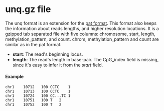# unq.gz file

The unq format is an extension for the [pat format](https://github.com/nloyfer/wgbs_tools/blob/master/docs/pat_format.md).
This format also keeps the information about reads lengths, and higher resolution locations.
It is a gzipped tab separated file with five columns: chromosome, start, length, methylation_pattern, and count.
chrom, methylation_pattern and count are similar as in the pat format.
* **start**: The read's beginning locus.
* **length**: The read's length in base-pair.
The CpG_index field is missing, since it's easy to infer it from the *start* field.

#### Example 
```
chr1	10712	100	CCTC	1
chr1	10713	100	CCTC	1
chr1	10724	100	CC...TC	1
chr1	10751	100	T	2
chr1	10752	100	T	2
```

